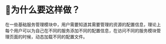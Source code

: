 # 为什么要这样做？

在一些基础服务管理模块中，用户需要知道其需要管理的资源的配置信息，理论上每个用户可以为自己在不同的服务添加不同的配置信息，在访问不同的服务模块管理页面的时候，动态加载不同的配置文件。

